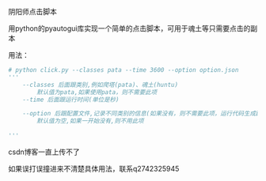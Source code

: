阴阳师点击脚本

用python的pyautogui库实现一个简单的点击脚本，可用于魂土等只需要点击的副本

用法：

```python
# python click.py --classes pata --time 3600 --option option.json
'''
    --classes 后面跟类别,例如爬塔(pata)、魂土(huntu)
        默认值为pata,如果使用pata，则不需要此项
    --time 后面跟运行时间(单位是秒)

    --option 后跟配置文件,记录不同类别的信息(如果没有，则不需要此项，运行代码生成配置文件)
        默认值为空,如果一开始没有,则不用此项
    
'''
```

csdn博客一直上传不了

如果误打误撞进来不清楚具体用法，联系q2742325945